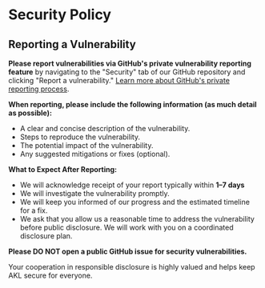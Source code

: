 # Security Policy

## Reporting a Vulnerability

**Please report vulnerabilities via GitHub's private vulnerability reporting feature** by navigating to the
"Security" tab of our GitHub repository and clicking "Report a
vulnerability." [Learn more about GitHub's private reporting process](https://docs.github.com/en/code-security/security-advisories/guidance-on-reporting-and-writing-information-about-vulnerabilities/privately-reporting-a-security-vulnerability).

**When reporting, please include the following information (as much detail as possible):**

* A clear and concise description of the vulnerability.
* Steps to reproduce the vulnerability.
* The potential impact of the vulnerability.
* Any suggested mitigations or fixes (optional).

**What to Expect After Reporting:**

* We will acknowledge receipt of your report typically within **1–7 days**
* We will investigate the vulnerability promptly.
* We will keep you informed of our progress and the estimated timeline for a fix.
* We ask that you allow us a reasonable time to address the vulnerability
  before public disclosure. We will work with you on a coordinated disclosure plan.

**Please DO NOT open a public GitHub issue for security vulnerabilities.**

Your cooperation in responsible disclosure is highly valued and helps keep AKL secure for everyone.